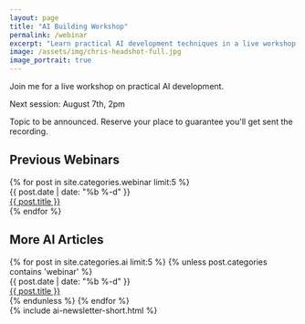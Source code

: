 ```yaml
---
layout: page
title: "AI Building Workshop"
permalink: /webinar
excerpt: "Learn practical AI development techniques in a live workshop."
image: /assets/img/chris-headshot-full.jpg
image_portrait: true
---
```


<div class="mb-12">

  <p class="text-2xl text-brand-black mb-8">
    Join me for a live workshop on practical AI development.
  </p>

  <p class="text-xl text-brand-black font-bold mb-4">
    Next session: August 7th, 2pm
  </p>

  <p class="text-lg text-brand-black mb-8">
    Topic to be announced. Reserve your place to guarantee you'll get sent the recording.
  </p>

  <div class="bg-brand-deep-turquoise rounded-lg p-8 text-center mb-12">
    <div class="rm-area-embed-webinar"></div>
  </div>
</div>

<div class="border-t border-brand-light-blue/20 pt-12">
  <h2 class="text-2xl font-heading font-bold mb-6 text-brand-black">Previous Webinars</h2>
  <div class="space-y-1 mb-12">
    {% for post in site.categories.webinar limit:5 %}
    <div class="flex flex-col md:flex-row md:items-center gap-2 border-b border-brand-light-blue/10 py-2">
      <div class="text-sm text-brand-black/60 md:w-24 flex-shrink-0">
        {{ post.date | date: "%b %-d" }}
      </div>
      <div class="flex-1">
        <a href="{{ post.url | prepend: site.baseurl }}" class="text-brand-black hover:text-brand-deep-turquoise transition-colors">
          {{ post.title }}
        </a>
      </div>
    </div>
    {% endfor %}
  </div>
</div>

<div class="border-t border-brand-light-blue/20 pt-12">
  <h2 class="text-2xl font-heading font-bold mb-6 text-brand-black">More AI Articles</h2>
  <div class="space-y-1 mb-12">
    {% for post in site.categories.ai limit:5 %}
      {% unless post.categories contains 'webinar' %}
      <div class="flex flex-col md:flex-row md:items-center gap-2 border-b border-brand-light-blue/10 py-2">
        <div class="text-sm text-brand-black/60 md:w-24 flex-shrink-0">
          {{ post.date | date: "%b %-d" }}
        </div>
        <div class="flex-1">
          <a href="{{ post.url | prepend: site.baseurl }}" class="text-brand-black hover:text-brand-deep-turquoise transition-colors">
            {{ post.title }}
          </a>
        </div>
      </div>
      {% endunless %}
    {% endfor %}
  </div>
</div>

<div class="mt-12">
  {% include ai-newsletter-short.html %}
</div>

